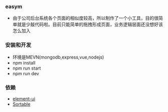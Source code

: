 ### easym

- 由于公司后台系统各个页面的相似度较高，所以制作了一个小工具，目的很简单就是少敲代码啦。目前只能简单的拖拽形成页面，业务逻辑层面还没想好该怎么加入

### 安装和开发

- 环境是MEVN(mongodb,express,vue,nodejs)
- npm install
- npm run start
- npm run dev

### 依赖

- [element-ui](http://element-cn.eleme.io/#/zh-CN)
- [Sortable](https://github.com/RubaXa/Sortable)
